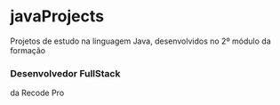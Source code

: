 # javaProjects
Projetos de estudo na linguagem Java, desenvolvidos no 2º módulo da formação <h3>Desenvolvedor FullStack</h3> da Recode Pro
